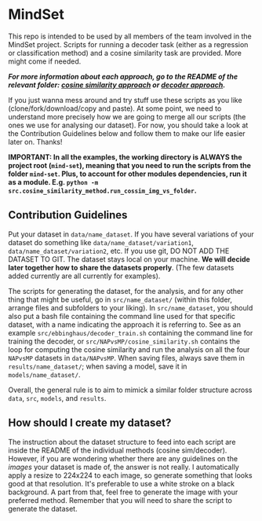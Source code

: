 # MindSet
This repo is intended to be used by all members of the team involved in the MindSet project. Scripts for running a decoder task (either as a regression or classification method) and a cosine similarity task are provided. More might come if needed.

**_For more information about each approach, go to the README of the relevant folder: [cosine similarity approach](https://github.com/ValerioB88/mind-set-example/tree/master/src/utils/cosine_similarity) or [decoder approach](https://github.com/ValerioB88/mind-set-example/tree/master/src/utils/decoder)._**

If you just wanna mess around and try stuff use these scripts as you like (clone/fork/download/copy and paste). At some point, we need to understand more precisely how we are going to merge all our scripts (the ones we use for analysing our dataset). For now, you should take a look at the Contribution Guidelines below and follow them to make our life easier later on. Thanks!




**IMPORTANT: In all the examples, the working directory is ALWAYS the project root (`mind-set`), meaning that you need to run the scripts from the folder `mind-set`. Plus, to account for other modules dependencies, run it as a module. E.g. `python -m src.cosine_similarity_method.run_cossim_img_vs_folder`.**

## Contribution Guidelines
Put your dataset in `data/name_dataset`. If you have several variations of your dataset do something like `data/name_dataset/variation1`, `data/name_dataset/variation2`, etc.  If you use git, DO NOT ADD THE DATASET TO GIT. The dataset stays local on your machine. **We will decide later together how to share the datasets properly**. (The few datasets added currently are all currently for examples). 

The scripts for generating the dataset, for the analysis, and for any other thing that might be useful, go in `src/name_dataset/` (within this folder, arrange files and subfolders to your liking). In `src/name_dataset`, you should also put a bash file containing the command line used for that specific dataset, with a name indicating the approach it is referring to. See as an example `src/ebbinghaus/decoder_train.sh` containing the command line for training the decoder, or `src/NAPvsMP/cosine_similarity.sh` contains the loop for computing the cosine similarity and run the analysis on all the four `NAPvsMP` datasets in `data/NAPvsMP`.
When saving files, always save them in `results/name_dataset/`; when saving a model, save it in `models/name_dataset/`.

Overall, the general rule is to aim to mimick a similar folder structure across `data`, `src`, `models`, and `results`. 

## How should I create my dataset?
The instruction about the dataset structure to feed into each script are inside the README of the individual methods (cosine sim/decoder). However, if you are wondering whether there are any guidelines on the _images_ your dataset is made of, the answer is not really. I automatically apply a resize to 224x224 to each image, so generate something that looks good at that resolution. It's preferable to use a white stroke on a black background. A part from that, feel free to generate the image with your preferred method. Remember that you will need to share the script to generate the dataset.
